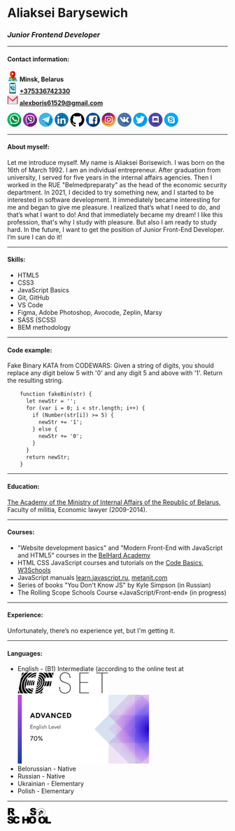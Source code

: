 # Aliaksei Barysewich

### _Junior Frontend Developer_

---

#### Contact information:

![Location](./img/icons/map.png) **Minsk, Belarus**  
[![Phone](./img/icons/phone-call.png)](tel:+375336742330) [**+375336742330**](tel:+375336742330)  
[![e-mail](./img/icons/gmail.png)](mailto:alexboris61529@gmail.com) [**alexboris61529@gmail.com**](mailto:alexboris61529@gmail.com)

[![WhatsApp](./img/icons/whatsapp.png)](https://wa.me/+375336742330) [![Viber](./img/icons/viber.png)](https://msng.link/o/?375336742330=vi) [![Telegram](./img/icons/telegram.png)](https://t.me/albo61529) [![LinkedIn](./img/icons/linkedin.png)](https://linkedin.com/in/alexborisewich) [![GitHub](./img/icons/github-logo.png)](https://github.com/alexborisewich) [![Facebook](./img/icons/facebook.png)](https://www.facebook.com/profile.php?id=100078016082384) [![Instagram](./img/icons/instagram-logo.png)](https://www.instagram.com/alexborisewich/) [![VK](./img/icons/vkontakte.png)](https://vk.com/alexborisewich) [![Twitter](./img/icons/twitter.png)](https://twitter.com/alexborisewich) [![Discord](./img/icons/discord.png)](https://discord.gg/QvEYg7EaQ4) [![Skype](./img/icons/skype.png)](https://discord.gg/QvEYg7EaQ4)

---

#### About myself:

Let me introduce myself. My name is Aliaksei Borisewich. I was born on the 16th of March 1992. I am an individual entrepreneur. After graduation from university, I served for five years in the internal affairs agencies. Then I worked in the RUE "Belmedpreparaty" as the head of the economic security department. In 2021, I decided to try something new, and I started to be interested in software development. It immediately became interesting for me and began to give me pleasure. I realized that’s what I need to do, and that’s what I want to do! And that immediately became my dream! I like this profession, that's why I study with pleasure. But also I am ready to study hard. In the future, I want to get the position of Junior Front-End Developer. I’m sure I can do it!

---

#### Skills:

- HTML5
- CSS3
- JavaScript Basics
- Git, GitHub
- VS Code
- Figma, Adobe Photoshop, Avocode, Zeplin, Marsy
- SASS (SCSS)
- BEM methodology

---

#### Code example:

Fake Binary KATA from CODEWARS: Given a string of digits, you should replace any digit below 5 with '0' and any digit 5 and above with '1'. Return the resulting string.

```
    function fakeBin(str) {
      let newStr = '';
      for (var i = 0; i < str.length; i++) {
        if (Number(str[i]) >= 5) {
          newStr += '1';
        } else {
          newStr += '0';
        }
      }
      return newStr;
    }
```

---

#### Education:

[The Academy of the Ministry of Internal Affairs of the Republic of Belarus](https://www.amia.by/), Faculty of militia, Economic lawyer (2009-2014).

---

#### Courses:

- "Website development basics" and "Modern Front-End with JavaScript and HTML5" courses in the [BelHard Academy](https://www.belhard.com/ru/)
- HTML CSS JavaScript courses and tutorials on the [Code Basics](https://ru.code-basics.com/), [W3Schools](https://www.w3schools.com/)
- JavaScript manuals [learn.javascript.ru](https://learn.javascript.ru/), [metanit.com](https://metanit.com/)
- Series of books "You Don't Know JS" by Kyle Simpson (in Russian)
- The Rolling Scope Schools Course «JavaScript/Front-end» (in progress)

---

#### Experience:

Unfortunately, there’s no experience yet, but I'm getting it.

---

#### Languages:

- English - (B1) Intermediate (according to the online test at [![EFset](./img/efset-logo_black.svg)](https://www.efset.org/)
  [<img src="./img/englevel.jpg" width="300"/>]()
- Belorussian - Native
- Russian - Native
- Ukrainian - Elementary
- Polish - Elementary

---

[<img src="./img/rs_school_js.svg" width="100"/>](https://rs.school/)
